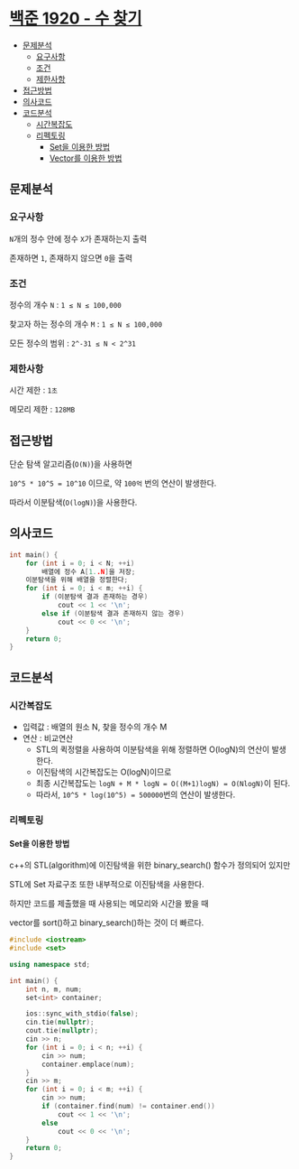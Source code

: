 # [백준 1920 - 수 찾기](https://www.acmicpc.net/problem/1920)

- [문제분석](#문제분석)
    * [요구사항](#요구사항)
    * [조건](#조건)
    * [제한사항](#제한사항)
- [접근방법](#접근방법)
- [의사코드](#의사코드)
- [코드분석](#코드분석)
    * [시간복잡도](#시간복잡도)
    * [리펙토링](#리펙토링)
      * [Set을 이용한 방법](#set을-이용한-방법)
      * [Vector를 이용한 방법](#vector를-이용한-방법)

## 문제분석

### 요구사항

`N`개의 정수 안에 정수 `X`가 존재하는지 출력

존재하면 `1`, 존재하지 않으면 `0`을 출력

### 조건

정수의 개수 `N` : `1 ≤ N ≤ 100,000`

찾고자 하는 정수의 개수 `M` : `1 ≤ N ≤ 100,000`

모든 정수의 범위 : `2^-31 ≤ N < 2^31`

### 제한사항

시간 제한 : `1초`

메모리 제한 : `128MB`

## 접근방법

단순 탐색 알고리즘(`O(N)`)을 사용하면

`10^5 * 10^5 = 10^10` 이므로, 약 `100억` 번의 연산이 발생한다.

따라서 이분탐색(`O(logN)`)을 사용한다.

## 의사코드

```c++
int main() {
    for (int i = 0; i < N; ++i)
        배열에 정수 A[1..N]을 저장;
    이분탐색을 위해 배열을 정렬한다;
    for (int i = 0; i < m; ++i) {
        if (이분탐색 결과 존재하는 경우)
            cout << 1 << '\n';
        else if (이분탐색 결과 존재하지 않는 경우)
            cout << 0 << '\n';
    }
    return 0;
}

```

## 코드분석

### 시간복잡도

* 입력값 : 배열의 원소 N, 찾을 정수의 개수 M
* 연산 : 비교연산 
  * STL의 퀵정렬을 사용하여 이분탐색을 위해 정렬하면 O(logN)의 연산이 발생한다.
  * 이진탐색의 시간복잡도는 O(logN)이므로
  * 최종 시간복잡도는 `logN + M * logN = O((M+1)logN) = O(NlogN)`이 된다.
  * 따라서, `10^5 * log(10^5) = 500000`번의 연산이 발생한다. 

### 리펙토링

#### Set을 이용한 방법

c++의 STL(algorithm)에 이진탐색을 위한 binary_search() 함수가 정의되어 있지만

STL에 Set 자료구조 또한 내부적으로 이진탐색을 사용한다.

하지만 코드를 제출했을 때 사용되는 메모리와 시간을 봤을 때

vector를 sort()하고 binary_search()하는 것이 더 빠르다.

```c++
#include <iostream>
#include <set>

using namespace std;

int main() {
    int n, m, num;
    set<int> container;

    ios::sync_with_stdio(false);
    cin.tie(nullptr);
    cout.tie(nullptr);
    cin >> n;
    for (int i = 0; i < n; ++i) {
        cin >> num;
        container.emplace(num);
    }
    cin >> m;
    for (int i = 0; i < m; ++i) {
        cin >> num;
        if (container.find(num) != container.end())
            cout << 1 << '\n';
        else
            cout << 0 << '\n';
    }
    return 0;
}
```